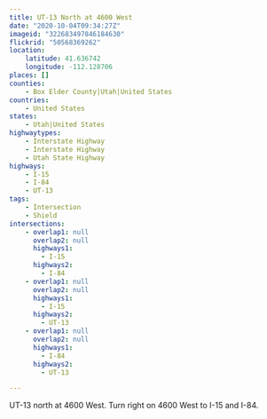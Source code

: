 ```yaml
---
title: UT-13 North at 4600 West
date: "2020-10-04T09:34:27Z"
imageid: "322683497846184630"
flickrid: "50568369262"
location:
    latitude: 41.636742
    longitude: -112.128706
places: []
counties:
    - Box Elder County|Utah|United States
countries:
    - United States
states:
    - Utah|United States
highwaytypes:
    - Interstate Highway
    - Interstate Highway
    - Utah State Highway
highways:
    - I-15
    - I-84
    - UT-13
tags:
    - Intersection
    - Shield
intersections:
    - overlap1: null
      overlap2: null
      highways1:
        - I-15
      highways2:
        - I-84
    - overlap1: null
      overlap2: null
      highways1:
        - I-15
      highways2:
        - UT-13
    - overlap1: null
      overlap2: null
      highways1:
        - I-84
      highways2:
        - UT-13

---
```

UT-13 north at 4600 West.  Turn right on 4600 West to I-15 and I-84.